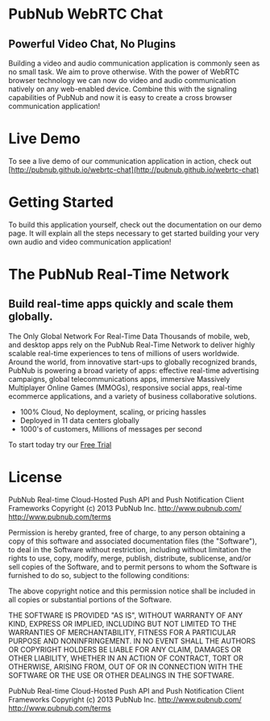 PubNub WebRTC Chat
=======================
Powerful Video Chat, No Plugins
------------------------------------
Building a video and audio communication application is commonly seen as no small task. We aim to prove otherwise. With the power of WebRTC browser technology we can now do video and audio communication natively on any web-enabled device. Combine this with the signaling capabilities of PubNub and now it is easy to create a cross browser communication application!

# Live Demo
To see a live demo of our communication application in action, check out [http://pubnub.github.io/webrtc-chat](http://pubnub.github.io/webrtc-chat)

# Getting Started
To build this application yourself, check out the documentation on our demo page. It will explain all the steps necessary to get started building your very own audio and video communication application!

# The PubNub Real-Time Network
## Build real-time apps quickly and scale them globally.

The Only Global Network For Real-Time Data
Thousands of mobile, web, and desktop apps rely on the PubNub Real-Time
Network to deliver highly scalable real-time experiences to tens of millions
of users worldwide.
Around the world, from innovative start-ups to globally recognized brands,
PubNub is powering a broad variety of apps:
effective real-time advertising campaigns,
global telecommunications apps,
immersive Massively Multiplayer Online Games (MMOGs),
responsive social apps,
real-time ecommerce applications,
and a variety of business collaborative solutions.

 - 100% Cloud, No deployment, scaling, or pricing hassles
 - Deployed in 11 data centers globally
 - 1000's of customers, Millions of messages per second

To start today try our [Free Trial](http://pubnub.com/free-trial)

# License
PubNub Real-time Cloud-Hosted Push API and Push Notification Client Frameworks
Copyright (c) 2013 PubNub Inc.
http://www.pubnub.com/
http://www.pubnub.com/terms

Permission is hereby granted, free of charge, to any person obtaining a copy
of this software and associated documentation files (the "Software"), to deal
in the Software without restriction, including without limitation the rights
to use, copy, modify, merge, publish, distribute, sublicense, and/or sell
copies of the Software, and to permit persons to whom the Software is
furnished to do so, subject to the following conditions:

The above copyright notice and this permission notice shall be included in
all copies or substantial portions of the Software.

THE SOFTWARE IS PROVIDED "AS IS", WITHOUT WARRANTY OF ANY KIND, EXPRESS OR
IMPLIED, INCLUDING BUT NOT LIMITED TO THE WARRANTIES OF MERCHANTABILITY,
FITNESS FOR A PARTICULAR PURPOSE AND NONINFRINGEMENT. IN NO EVENT SHALL THE
AUTHORS OR COPYRIGHT HOLDERS BE LIABLE FOR ANY CLAIM, DAMAGES OR OTHER
LIABILITY, WHETHER IN AN ACTION OF CONTRACT, TORT OR OTHERWISE, ARISING FROM,
OUT OF OR IN CONNECTION WITH THE SOFTWARE OR THE USE OR OTHER DEALINGS IN
THE SOFTWARE.

PubNub Real-time Cloud-Hosted Push API and Push Notification Client Frameworks
Copyright (c) 2013 PubNub Inc.
http://www.pubnub.com/
http://www.pubnub.com/terms
